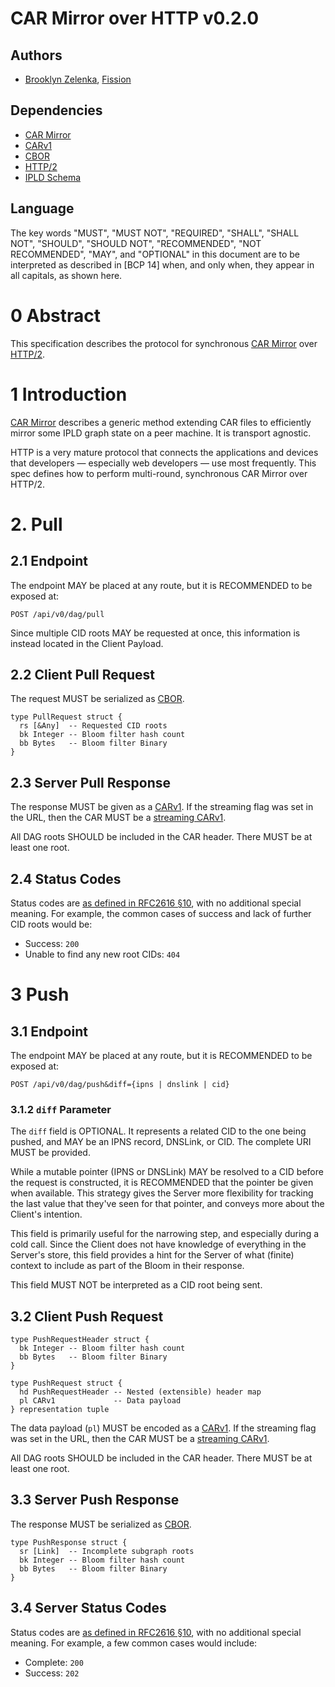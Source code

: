 # CAR Mirror over HTTP v0.2.0

## Authors

* [Brooklyn Zelenka], [Fission]

## Dependencies

- [CAR Mirror]
- [CARv1]
- [CBOR]
- [HTTP/2]
- [IPLD Schema]

## Language

The key words "MUST", "MUST NOT", "REQUIRED", "SHALL", "SHALL NOT", "SHOULD", "SHOULD NOT", "RECOMMENDED", "NOT RECOMMENDED", "MAY", and "OPTIONAL" in this document are to be interpreted as described in [BCP 14] when, and only when, they appear in all capitals, as shown here.

# 0 Abstract

This specification describes the protocol for synchronous [CAR Mirror] over [HTTP/2].

# 1 Introduction

[CAR Mirror] describes a generic method extending CAR files to efficiently mirror some IPLD graph state on a peer machine. It is transport agnostic.

HTTP is a very mature protocol that connects the applications and devices that developers — especially web developers — use most frequently. This spec defines how to perform multi-round, synchronous CAR Mirror over HTTP/2.

# 2. Pull

## 2.1 Endpoint

The endpoint MAY be placed at any route, but it is RECOMMENDED to be exposed at:

```http
POST /api/v0/dag/pull
```

Since multiple CID roots MAY be requested at once, this information is instead located in the Client Payload.

## 2.2 Client Pull Request

The request MUST be serialized as [CBOR]. 

```ipldsch
type PullRequest struct {
  rs [&Any]  -- Requested CID roots
  bk Integer -- Bloom filter hash count
  bb Bytes   -- Bloom filter Binary
}
```

## 2.3 Server Pull Response

The response MUST be given as a [CARv1]. If the streaming flag was set in the URL, then the CAR MUST be a [streaming CARv1].

All DAG roots SHOULD be included in the CAR header. There MUST be at least one root.

## 2.4 Status Codes

Status codes are [as defined in RFC2616 §10][RFC2616 #10], with no additional special meaning. For example, the common cases of success and lack of further CID roots would be:

* Success: `200`
* Unable to find any new root CIDs: `404`

# 3 Push

## 3.1 Endpoint

The endpoint MAY be placed at any route, but it is RECOMMENDED to be exposed at:

```http
POST /api/v0/dag/push&diff={ipns | dnslink | cid}
```

### 3.1.2 `diff` Parameter

The `diff` field is OPTIONAL. It represents a related CID to the one being pushed, and MAY be an IPNS record, DNSLink, or CID. The complete URI MUST be provided.

While a mutable pointer (IPNS or DNSLink) MAY be resolved to a CID before the request is constructed, it is RECOMMENDED that the pointer be given when available. This strategy gives the Server more flexibility for tracking the last value that they've seen for that pointer, and conveys more about the Client's intention.

This field is primarily useful for the narrowing step, and especially during a cold call. Since the Client does not have knowledge of everything in the Server's store, this field provides a hint for the Server of what (finite) context to include as part of the Bloom in their response.

This field MUST NOT be interpreted as a CID root being sent.

## 3.2 Client Push Request

```ipldsch
type PushRequestHeader struct {
  bk Integer -- Bloom filter hash count
  bb Bytes   -- Bloom filter Binary
}

type PushRequest struct {
  hd PushRequestHeader -- Nested (extensible) header map
  pl CARv1             -- Data payload
} representation tuple
```

The data payload (`pl`) MUST be encoded as a [CARv1]. If the streaming flag was set in the URL, then the CAR MUST be a [streaming CARv1].

All DAG roots SHOULD be included in the CAR header. There MUST be at least one root.

## 3.3 Server Push Response

The response MUST be serialized as [CBOR]. 

```ipldsch
type PushResponse struct {
  sr [Link]  -- Incomplete subgraph roots
  bk Integer -- Bloom filter hash count
  bb Bytes   -- Bloom filter Binary
}
```

## 3.4 Server Status Codes

Status codes are [as defined in RFC2616 §10][RFC2616 #10], with no additional special meaning. For example, a few common cases would include:

* Complete: `200`
* Success: `202`

<!-- External Links -->

[Brooklyn Zelenka]: https://github.com/expede
[CAR Mirror]: https://github.com/wnfs-wg/car-mirror
[CARv1]: https://ipld.io/specs/transport/car/carv1/
[CBOR]: https://cbor.io/
[Fission]: https://fission.codes
[HTTP Streaming]: https://datatracker.ietf.org/doc/html/rfc7540#section-5
[HTTP/2]: https://datatracker.ietf.org/doc/html/rfc7540
[IPLD Schema]: https://ipld.io/docs/schemas/
[RFC2119]: https://datatracker.ietf.org/doc/html/rfc2119
[RFC2616 #10]: https://www.rfc-editor.org/rfc/rfc2616#section-10
[streaming CARv1]: https://ipld.io/specs/transport/car/carv1/#performance
